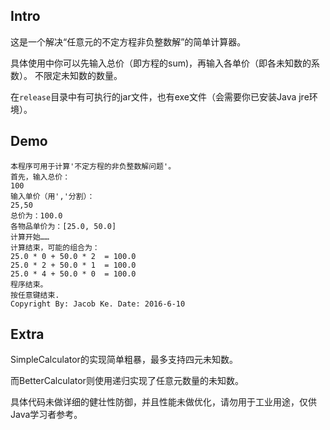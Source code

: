 ## Intro

这是一个解决“任意元的不定方程非负整数解”的简单计算器。

具体使用中你可以先输入总价（即方程的sum)，再输入各单价（即各未知数的系数）。
不限定未知数的数量。

在`release`目录中有可执行的jar文件，也有exe文件（会需要你已安装Java jre环境）。

## Demo

    本程序可用于计算'不定方程的非负整数解问题'。
    首先，输入总价：
    100
    输入单价（用','分割）：
    25,50
    总价为：100.0
    各物品单价为：[25.0, 50.0]
    计算开始……
    计算结束，可能的组合为：
    25.0 * 0 + 50.0 * 2  = 100.0
    25.0 * 2 + 50.0 * 1  = 100.0
    25.0 * 4 + 50.0 * 0  = 100.0
    程序结束。
    按任意键结束.
    Copyright By: Jacob Ke. Date: 2016-6-10

## Extra

SimpleCalculator的实现简单粗暴，最多支持四元未知数。

而BetterCalculator则使用递归实现了任意元数量的未知数。

具体代码未做详细的健壮性防御，并且性能未做优化，请勿用于工业用途，仅供Java学习者参考。
